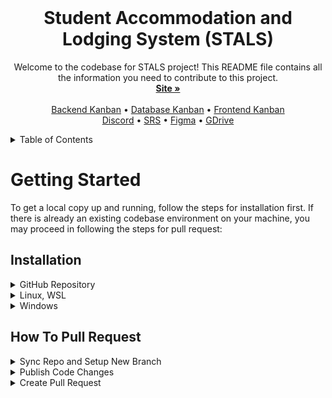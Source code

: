 <!-- PROJECT LOGO -->
<br />
<div align="center">
  <h1 align="center">Student Accommodation and Lodging System (STALS)</h1>

  <p align="center">
    Welcome to the codebase for STALS project! This README file contains all the information you need to contribute to this project.
    <br />
    <a href="https://stals.vercel.app/"><strong>Site »</strong></a>
    <br />
    <br />
    <a href="https://github.com/orgs/CMSC128-E2L/projects/1">Backend Kanban</a>
    •
    <a href="https://github.com/orgs/CMSC128-E2L/projects/3">Database Kanban</a>
    •
     <a href="https://github.com/orgs/CMSC128-E2L/projects/2">Frontend Kanban</a>
    <br>
    <a href="https://discord.com/channels/1080321297386573915/1080321297856348270">Discord</a>
    •
    <a href="https://docs.google.com/document/d/1OVWfs7WSUFBU0-07O3GtBHcDNcOc6PyLjbrRZUITfvQ/edit#">SRS</a>
    •
    <a href="https://www.figma.com/file/r41xtwCWWtvQBmCLfqSmDB/STALS?node-id=0-1&t=ncPezdfXGRkoGyvN-0">Figma</a>
    •
    <a href="https://drive.google.com/drive/folders/1VBz97XxZ5TEWmWrTrvKH7JaqT6MI-0Ay?usp=sharing">GDrive</a> 
  </p>
</div>

<details>
  <summary>Table of Contents</summary>
  <ol>
    <li>
      <a href="#getting-started">Getting Started</a>
      <ul>
        <li><a href="#installation">Installation</a></li>
        <li><a href="#how-to-pull-request">How To Pull Request</a></li>
      </ul>
    </li>
    <li><a href="#installation">Team Files</a></li>
     <li><a href="#installation">Roadmap</a></li>
     <li><a href="#installation">Contact</a></li>
    <li><a href="#installation">Acknowledgements</a></li>
  </ol>
</details>

<!-- GETTING STARTED -->
# Getting Started

To get a local copy up and running, follow the steps for installation first. If there is already an existing codebase environment on your machine, you may proceed in following the steps for pull request:

## Installation

<details><summary>GitHub Repository</summary> 

### Setup
  
1. (Optional) On your code editor, make sure you have logged-in your GitHub account. 

2. Go to GitHub then `Fork` the develop branch of the main repository.
  
3. In your forked repository, click `Code` then copy the `HTTPS` or `SSH` link.
  
4. Go to your local directory on which you want your codebase to be located. 

5. On your terminal, `clone` your forked repository.
     ```
     git clone <link>
     ```
  
### Commands
  
- Create a branch from `develop`.
    ```
    git checkout -b NEWBRANCH
    ``` 
  
- Displays your current branch.
    ```
    git branch
    ``` 
  
-  Displays the state of the working directory and the staging area.
    ```
    git status
    ```
</details>
  
<details><summary>Linux, WSL</summary>

### Setup

1. Install [nvm](https://github.com/nvm-sh/nvm).
    ```
    curl -o- https://raw.githubusercontent.com/nvm-sh/nvm/v0.39.3/install.sh | bash
    ```
    or
    ```
    wget -qO- https://raw.githubusercontent.com/nvm-sh/nvm/v0.39.3/install.sh | bash
    ```

2. Update shell configs.
    ```
    exec $SHELL
    ```

3. Install and use the Nodejs LTS version.
    ```
    nvm install --lts
    nvm use --lts
    ```

4. Check node version.
    ```
    node --version
    ```
    > it should be "v18.XX.X"

5. Get the .env file in the [discord](https://discord.com/channels/1080321297386573915/1089892717905064036/1097765581278687262) channel general-resources.   
    > Place this file into the root project folder then rename it into `.env`.

6. Download dependencies.
    ```
    npm install
    ```

7. Run this command to deploy locally.
    ```
    npm run dev
    ```

### Usage
Use Nodejs LTS
    ```
    nvm use --lts
    npm run dev
    ```

### Commands
  
- Check for warnings and errors in the codebase.
    ```
    npm run lint
    ```
- Format all files in the src/ directory.
    ```
    npm run format
    ```
</details>

<details><summary>Windows</summary> 

### Setup

1. Go to https://nodejs.org/en/download, select LTS, and under Windows Installer (.msi) click 32-bit or 64-bit depending on your device.

2. Check node version.
    ```
    node --version
    ```
    > it should be "v18.XX.X"
3. Get the .env file in the [discord](https://discord.com/channels/1080321297386573915/1089892717905064036/1097765581278687262) channel general-resources.   
    > Place this file into the root project folder then rename it into `.env`.

4. Download dependencies.
    ```
    npm install
    ```
  
5. Run this command to deploy locally.
    ```
    npm run dev
    ```
    
### Commands
  
- Check for warnings and errors in the codebase.
    ```
    npm run lint
    ```
  
- Format all files in the src/ directory.
    ```
    npm run format
    ```
</details>

## How To Pull Request

<details> <summary> Sync Repo and Setup New Branch </summary>

1. Check the ISSUES for the features or pages you will add to the website.
      > [Backend](https://github.com/orgs/CMSC128-E2L/projects/1), [Database](https://github.com/orgs/CMSC128-E2L/projects/2), [Frontend](https://github.com/orgs/CMSC128-E2L/projects/2) 

2. In your forked repository, `Sync Fork` your develop branch to the develop branch in the main repository.

3. Pull the changes in your local machine.
      ```
      git checkout develop
      git pull
      ```

4. Create a branch from develop.
      ```
      git checkout -b NEWBRANCH
      ```  
      > short method OR
     ```
     git branch NEWBRANCH
     git checkout NEWBRANCH
     ```
      > long method
  
5. Start working on your code inside the newly created branch. Make sure that no changes will be done under the develop branch.

6. To check for errors and to format your code, run:
     ```
     npm run lint
     ```
</details>

<details> <summary> Publish Code Changes </summary>

  1. To check the state of your working directory:
        ```
        git status
        ```
  2. On your code editor, if you have Git extensions, click `Commit and Push`. Then check the naming convention for commits. Otherwise, proceed to step 3.
      
  3. Else, add your code changes.
        ```
        git add .
        ```
  4. Commit your changes in your new branch and include the commit type in your commit message.
        ```
        git commit -m "<insert message>"
        ```
        <details> <summary> IMPORTANT: Commit Naming Convention </summary> 
        <ol>
          <li> feat – a new feature is introduced with the changes </li>
          <li> fix – a bug fix has occurred </li>
          <li> chore – changes that do not relate to a fix or feature and don't modify src or test files (for example updating dependencies) </li>
          <li> refactor – refactored code that neither fixes a bug nor adds a feature </li>
          <li> docs – updates to documentation such as a the README or other markdown files </li>
        </details>
  
  5. If your branch is not in the origin yet, run: 
      ```
      git push --set-upstream origin NEWBRANCH
      ```
  6. If your branch is already existing in the origin, push these changes.
      ```
      git push
      ```

  </details>
  
<details> <summary> Create Pull Request </summary>
  
1. In GitHub, go to your forked repository.
  
2. If there is a prompt for your pushed changes, click `Compare & pull request`. Otherwise, follow step 3.
  
3. Else, click `Contribute` then `Open Pull Request`.
  
4. Link the issue that you have created.
    > [Backend](https://github.com/orgs/CMSC128-E2L/projects/1), [Database](https://github.com/orgs/CMSC128-E2L/projects/2), [Frontend](https://github.com/orgs/CMSC128-E2L/projects/2) 

  5. Once your pull request is merged, <b>close</b> the issue and <b>delete</b> the branch containing the merged code. To implement new changes and features, create a new branch and follow the workflow from the start.
